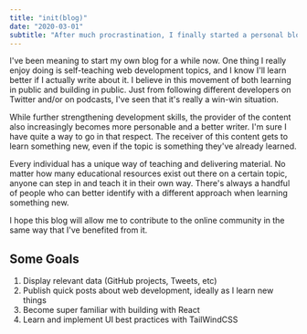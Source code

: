 ```yaml
---
title: "init(blog)"
date: "2020-03-01"
subtitle: "After much procrastination, I finally started a personal blog"
---
```


I've been meaning to start my own blog for a while now. One thing I really enjoy doing is self-teaching web development topics, and I know I'll learn better if I actually write about it. I believe in this movement of both learning in public and building in public. Just from following different developers on Twitter and/or on podcasts, I've seen that it's really a win-win situation. 

While further strengthening development skills, the provider of the content also increasingly becomes more personable and a better writer. I'm sure I have quite a way to go in that respect. The receiver of this content gets to learn something new, even if the topic is something they've already learned. 

Every individual has a unique way of teaching and delivering material. No matter how many educational resources exist out there on a certain topic, anyone can step in and teach it in their own way. There's always a handful of people who can better identify with a different approach when learning something new.

I hope this blog will allow me to contribute to the online community in the same way that I've benefited from it.

## Some Goals

1. Display relevant data (GitHub projects, Tweets, etc)
2. Publish quick posts about web development, ideally as I learn new things
3. Become super familiar with building with React
4. Learn and implement UI best practices with TailWindCSS